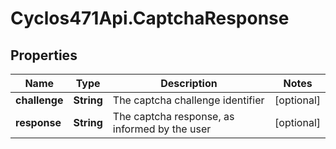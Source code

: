 # Cyclos471Api.CaptchaResponse

## Properties
Name | Type | Description | Notes
------------ | ------------- | ------------- | -------------
**challenge** | **String** | The captcha challenge identifier | [optional] 
**response** | **String** | The captcha response, as informed by the user | [optional] 


